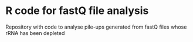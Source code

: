 # R code for fastQ file analysis
Repository with code to analyse pile-ups generated from fastQ files whose rRNA has been depleted
